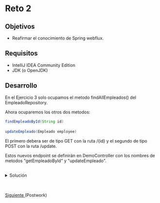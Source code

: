 # Reto 2

## Objetivos
* Reafirmar el conocimiento de Spring webflux.

## Requisitos

- IntelliJ IDEA Community Edition
- JDK (o OpenJDK)

## Desarrollo

En el Ejercicio 3 solo ocupamos el metodo findAllEmpleados() del EmpleadoRepository.

Ahora ocuparemos los otros dos metodos:

```java
findEmpleadoById(String id)

updateEmpleado(Empleado employee)
```

El primero debera ser de tipo GET con la ruta /{id} y el segundo de tipo POST con la ruta /update.

Estos nuevos endpoint se definirán en DemoController con los nombres de metodos "getEmpleadoById" y "updateEmpleado".

<br/>

<details>
  <summary>Solución</summary>

1. Agrega el método **getEmpleadoById** al demo controller.

    <img src="img/img_01.png" alt="Código"/>

    ```java
    @GetMapping("/{id}")
    private Mono<Empleado> getEmpleadoById(@PathVariable String id) {
        return empleadoRepository.findEmpleadoById(id);
    }
    ```
  
2. Dentro del DemoController el método **updateEmpleado**.
    
    <img src="img/img_02.png" alt="Código"/>

    ```java
    @PostMapping("/update")
    private Mono<Empleado> updateEmpleado(@RequestBody Empleado empleado) {
        return empleadoRepository.updateEmpleado(empleado);
    }
    ```

3. Ejecuta el proyecto y consulta el empleado con el id 1 con GET desde Postman.

    <img src="img/img_03.png" alt="Código"/>

4. Cambia la petición a POST y el endpoint por "/empleados/update", recuerda pasar en el body el json con el id del empleado y el nuevo nombre.

    <img src="img/img_04.png" alt="Resultado"/>

</details>



<br/>
<br/>

[Siguiente ](../Postwork/Readme.md)(Postwork)
